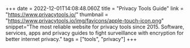 +++
date = 2022-12-01T14:08:48.060Z
title = "Privacy Tools Guide"
link = "https://www.privacytools.io/"
thumbnail = "https://www.privacytools.io/img/favicons/apple-touch-icon.png"
snippet="The most reliable website for privacy tools since 2015. Software, services, apps and privacy guides to fight surveillance with encryption for better internet privacy."
tags = ["tools", "privacy"]
+++
